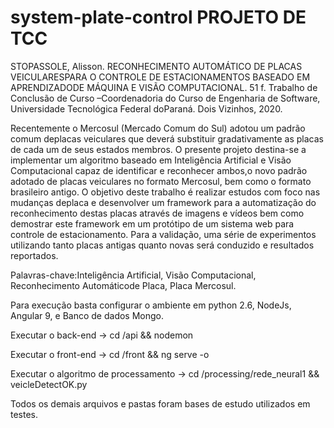 # system-plate-control PROJETO DE TCC

STOPASSOLE, Alisson. RECONHECIMENTO AUTOMÁTICO DE PLACAS VEICULARESPARA O CONTROLE DE ESTACIONAMENTOS BASEADO EM APRENDIZADODE MÁQUINA E VISÃO COMPUTACIONAL. 51 f. Trabalho de Conclusão de Curso –Coordenadoria do Curso de Engenharia de Software, Universidade Tecnológica Federal doParaná. Dois Vizinhos, 2020.

Recentemente o Mercosul (Mercado Comum do Sul) adotou um padrão comum deplacas veiculares que deverá substituir gradativamente as placas de cada um de seus estados membros. O presente projeto destina-se a implementar um algoritmo baseado em Inteligência Artificial e Visão Computacional capaz de identificar e reconhecer ambos,o novo padrão adotado de placas veiculares no formato Mercosul, bem como o formato brasileiro antigo. O objetivo deste trabalho é realizar estudos com foco nas mudanças deplaca e desenvolver um framework para a automatização do reconhecimento destas placas através de imagens e vídeos bem como demostrar este framework em um protótipo de um sistema web para controle de estacionamento. Para a validação, uma série de experimentos utilizando tanto placas antigas quanto novas será conduzido e resultados reportados.

Palavras-chave:Inteligência Artificial, Visão Computacional, Reconhecimento Automáticode Placa, Placa Mercosul.

Para execução basta configurar o ambiente em python 2.6, NodeJs, Angular 9, e Banco de dados Mongo.

Executar o back-end -> cd /api && nodemon

Executar o front-end -> cd /front && ng serve -o

Executar o algoritmo de processamento -> cd /processing/rede_neural1 && veicleDetectOK.py

Todos os demais arquivos e pastas foram bases de estudo utilizados em testes.
